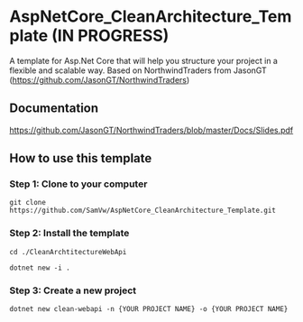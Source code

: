 # AspNetCore_CleanArchitecture_Template (IN PROGRESS)

A template for Asp.Net Core that will help you structure your project in a flexible and scalable way.
Based on NorthwindTraders from JasonGT (https://github.com/JasonGT/NorthwindTraders)

## Documentation

https://github.com/JasonGT/NorthwindTraders/blob/master/Docs/Slides.pdf

## How to use this template

### Step 1: Clone to your computer

`git clone https://github.com/SamVw/AspNetCore_CleanArchitecture_Template.git`

### Step 2: Install the template

`cd ./CleanArchtitectureWebApi`

`dotnet new -i .`

### Step 3: Create a new project

`dotnet new clean-webapi -n {YOUR PROJECT NAME} -o {YOUR PROJECT NAME}`
